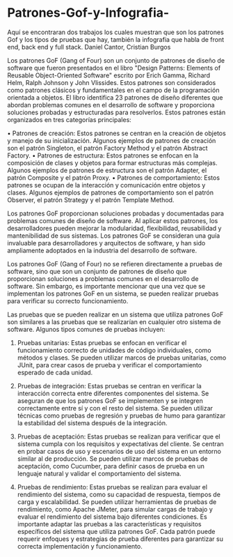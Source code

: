 # Patrones-Gof-y-Infografia-
Aquí se encontraran dos trabajos los cuales muestran que son los patrones Gof y los tipos de pruebas que hay, también la infografia que habla de front end, back end y full stack. Daniel Cantor, Cristian Burgos

Los patrones GoF (Gang of Four) son un conjunto de patrones de diseño de software que fueron presentados en el libro "Design Patterns: Elements of Reusable Object-Oriented Software" escrito por Erich Gamma, Richard Helm, Ralph Johnson y John Vlissides. Estos patrones son considerados como patrones clásicos y fundamentales en el campo de la programación orientada a objetos.
El libro identifica 23 patrones de diseño diferentes que abordan problemas comunes en el desarrollo de software y proporciona soluciones probadas y estructuradas para resolverlos. Estos patrones están organizados en tres categorías principales:

•	Patrones de creación: Estos patrones se centran en la creación de objetos y manejo de su inicialización. Algunos ejemplos de patrones de creación son el patrón Singleton, el patrón Factory Method y el patrón Abstract Factory.
•	Patrones de estructura: Estos patrones se enfocan en la composición de clases y objetos para formar estructuras más complejas. Algunos ejemplos de patrones de estructura son el patrón Adapter, el patrón Composite y el patrón Proxy.
•	Patrones de comportamiento: Estos patrones se ocupan de la interacción y comunicación entre objetos y clases. Algunos ejemplos de patrones de comportamiento son el patrón Observer, el patrón Strategy y el patrón Template Method.

Los patrones GoF proporcionan soluciones probadas y documentadas para problemas comunes de diseño de software. Al aplicar estos patrones, los desarrolladores pueden mejorar la modularidad, flexibilidad, reusabilidad y mantenibilidad de sus sistemas. Los patrones GoF se consideran una guía invaluable para desarrolladores y arquitectos de software, y han sido ampliamente adoptados en la industria del desarrollo de software.

Los patrones GoF (Gang of Four) no se refieren directamente a pruebas de software, sino que son un conjunto de patrones de diseño que proporcionan soluciones a problemas comunes en el desarrollo de software. Sin embargo, es importante mencionar que una vez que se implementan los patrones GoF en un sistema, se pueden realizar pruebas para verificar su correcto funcionamiento.

Las pruebas que se pueden realizar en un sistema que utiliza patrones GoF son similares a las pruebas que se realizarían en cualquier otro sistema de software. Algunos tipos comunes de pruebas incluyen:

1.	Pruebas unitarias: Estas pruebas se enfocan en verificar el funcionamiento correcto de unidades de código individuales, como métodos y clases. Se pueden utilizar marcos de pruebas unitarias, como JUnit, para crear casos de prueba y verificar el comportamiento esperado de cada unidad.


2.	Pruebas de integración: Estas pruebas se centran en verificar la interacción correcta entre diferentes componentes del sistema. Se aseguran de que los patrones GoF se implementen y se integren correctamente entre sí y con el resto del sistema. Se pueden utilizar técnicas como pruebas de regresión y pruebas de humo para garantizar la estabilidad del sistema después de la integración.

3.	Pruebas de aceptación: Estas pruebas se realizan para verificar que el sistema cumpla con los requisitos y expectativas del cliente. Se centran en probar casos de uso y escenarios de uso del sistema en un entorno similar al de producción. Se pueden utilizar marcos de pruebas de aceptación, como Cucumber, para definir casos de prueba en un lenguaje natural y validar el comportamiento del sistema.


4.	Pruebas de rendimiento: Estas pruebas se realizan para evaluar el rendimiento del sistema, como su capacidad de respuesta, tiempos de carga y escalabilidad. Se pueden utilizar herramientas de pruebas de rendimiento, como Apache JMeter, para simular cargas de trabajo y evaluar el rendimiento del sistema bajo diferentes condiciones.
Es importante adaptar las pruebas a las características y requisitos específicos del sistema que utiliza patrones GoF. Cada patrón puede requerir enfoques y estrategias de prueba diferentes para garantizar su correcta implementación y funcionamiento.
